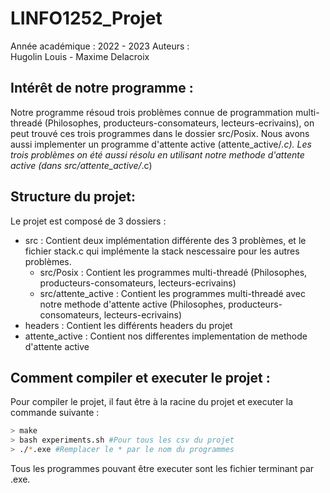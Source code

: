 # LINFO1252_Projet

Année académique : 2022 - 2023
Auteurs :  
Hugolin Louis - Maxime Delacroix   

## Intérêt de notre programme :

Notre programme résoud trois problèmes connue de programmation multi-threadé (Philosophes, producteurs-consomateurs, lecteurs-ecrivains), on peut trouvé ces trois programmes dans le dossier src/Posix. Nous avons aussi implementer un programme d'attente active (attente_active/*.c). Les trois problèmes on été aussi résolu en utilisant notre methode d'attente active (dans src/attente_active/*.c) 

## Structure du projet:

Le projet est composé de 3 dossiers :
- src : Contient deux implémentation différente des 3 problèmes, et le fichier stack.c qui implémente la stack nescessaire pour les autres problèmes.
    - src/Posix : Contient les programmes multi-threadé (Philosophes, producteurs-consomateurs, lecteurs-ecrivains)
    - src/attente_active : Contient les programmes multi-threadé avec notre methode d'attente active (Philosophes, producteurs-consomateurs, lecteurs-ecrivains)
- headers : Contient les différents headers du projet
- attente_active : Contient nos differentes implementation de methode d'attente active 

## Comment compiler et executer le projet :

Pour compiler le projet, il faut être à la racine du projet et executer la commande suivante : 
```bash
> make
> bash experiments.sh #Pour tous les csv du projet
> ./*.exe #Remplacer le * par le nom du programmes
```

Tous les programmes pouvant être executer sont les fichier terminant par .exe. 
